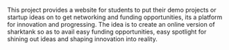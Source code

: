 This project provides a website for students to put their demo projects or startup ideas on to get networking and funding opportunities, its a platform for innovation and progressing.
The idea is to create an online version of sharktank so as to avail easy funding opportunities, easy spotlight for shining out ideas and shaping innovation into reality.
